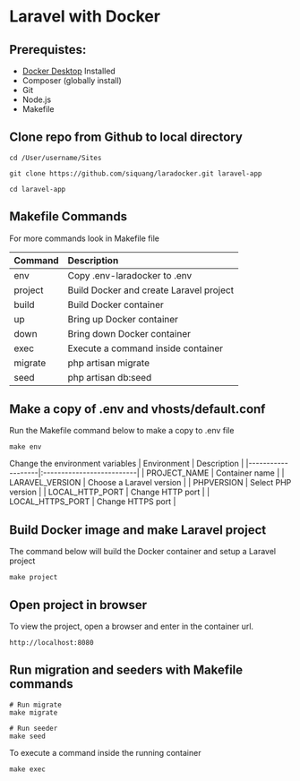 # Laravel with Docker

## Prerequistes:
- [Docker Desktop](https://www.docker.com/products/docker-desktop/) Installed
- Composer (globally install)
- Git
- Node.js
- Makefile

## Clone repo from Github to local directory
``` 
cd /User/username/Sites

git clone https://github.com/siquang/laradocker.git laravel-app

cd laravel-app
```

## Makefile Commands
For more commands look in Makefile file

| Command   | Description                             |
| --------- | :---------------------------------------|
| env       | Copy .env-laradocker to .env            |
| project   | Build Docker and create Laravel project |
| build     | Build Docker container                  |
| up        | Bring up Docker container               |
| down      | Bring down Docker container             |
| exec      | Execute a command inside container      |
| migrate   | php artisan migrate                     |
| seed      | php artisan db:seed                     |

## Make a copy of .env and vhosts/default.conf
Run the Makefile command below to make a copy to .env file
```
make env
```

Change the environment variables
| Environment       | Description               |
|-------------------|:--------------------------|
| PROJECT_NAME      | Container name            |
| LARAVEL_VERSION   | Choose a Laravel version  |
| PHPVERSION        | Select PHP version        |
| LOCAL_HTTP_PORT   | Change HTTP port          |
| LOCAL_HTTPS_PORT  | Change HTTPS port         |

## Build Docker image and make Laravel project
The command below will build the Docker container and setup a Laravel project
```
make project
```

## Open project in browser
To view the project, open a browser and enter in the container url.
```
http://localhost:8080
```

## Run migration and seeders with Makefile commands
```
# Run migrate
make migrate

# Run seeder
make seed
```

To execute a command inside the running container
```
make exec
```

